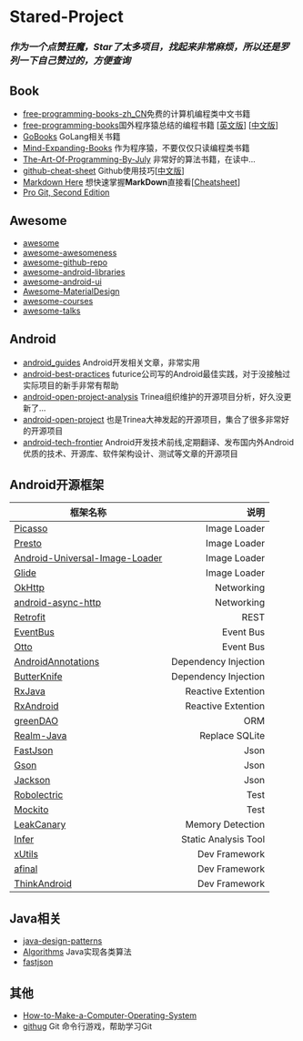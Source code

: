 # Stared-Project
### *作为一个点赞狂魔，Star了太多项目，找起来非常麻烦，所以还是罗列一下自己赞过的，方便查询*

## Book
* [free-programming-books-zh_CN](https://github.com/justjavac/free-programming-books-zh_CN)免费的计算机编程类中文书籍
* [free-programming-books](https://github.com/vhf/free-programming-books)国外程序猿总结的编程书籍 [[英文版](https://github.com/vhf/free-programming-books/blob/master/free-programming-books.md)] [[中文版](https://github.com/vhf/free-programming-books/blob/master/free-programming-books-zh.md)]
* [GoBooks](https://github.com/dariubs/GoBooks) GoLang相关书籍
* [Mind-Expanding-Books](https://github.com/hackerkid/Mind-Expanding-Books) 作为程序猿，不要仅仅只读编程类书籍
* [The-Art-Of-Programming-By-July](https://github.com/julycoding/The-Art-Of-Programming-By-July) 非常好的算法书籍，在读中...
* [github-cheat-sheet](https://github.com/tiimgreen/github-cheat-sheet) Github使用技巧[[中文版](https://github.com/tiimgreen/github-cheat-sheet/blob/master/README.zh-cn.md)]
* [Markdown Here](https://github.com/adam-p/markdown-here) 想快速掌握**MarkDown**直接看[[Cheatsheet](https://github.com/adam-p/markdown-here/wiki/Markdown-Cheatsheet)]
* [Pro Git, Second Edition](https://github.com/progit/progit2) 

## Awesome
* [awesome](https://github.com/sindresorhus/awesome)
* [awesome-awesomeness](https://github.com/bayandin/awesome-awesomeness)
* [awesome-github-repo](https://github.com/flyhigher139/awesome-github-repo)
* [awesome-android-libraries](https://github.com/wasabeef/awesome-android-libraries)
* [awesome-android-ui](https://github.com/wasabeef/awesome-android-ui)
* [Awesome-MaterialDesign](https://github.com/lightSky/Awesome-MaterialDesign)
* [awesome-courses](https://github.com/prakhar1989/awesome-courses)
* [awesome-talks](https://github.com/JanVanRyswyck/awesome-talks)

## Android
* [android_guides](https://github.com/codepath/android_guides) Android开发相关文章，非常实用
* [android-best-practices](https://github.com/futurice/android-best-practices) futurice公司写的Android最佳实践，对于没接触过实际项目的新手非常有帮助
* [android-open-project-analysis](https://github.com/android-cn/android-open-project-analysis) Trinea组织维护的开源项目分析，好久没更新了...
* [android-open-project](https://github.com/Trinea/android-open-project) 也是Trinea大神发起的开源项目，集合了很多非常好的开源项目
* [android-tech-frontier](https://github.com/bboyfeiyu/android-tech-frontier) Android开发技术前线,定期翻译、发布国内外Android优质的技术、开源库、软件架构设计、测试等文章的开源项目

## Android开源框架
框架名称 | 说明
--- | ---:
[Picasso](https://github.com/square/picasso) | Image Loader
[Presto](https://github.com/facebook/presto) | Image Loader
[Android-Universal-Image-Loader](https://github.com/nostra13/Android-Universal-Image-Loader) | Image Loader
[Glide](https://github.com/bumptech/glide) | Image Loader
[OkHttp](https://github.com/square/okhttp) | Networking
[android-async-http](https://github.com/loopj/android-async-http) | Networking
[Retrofit](https://github.com/square/retrofit) | REST
[EventBus](https://github.com/greenrobot/EventBus) | Event Bus
[Otto](https://github.com/square/otto) | Event Bus
[AndroidAnnotations](https://github.com/excilys/androidannotations) | Dependency Injection
[ButterKnife](https://github.com/JakeWharton/butterknife) | Dependency Injection
[RxJava](https://github.com/ReactiveX/RxJava) | Reactive Extention
[RxAndroid](https://github.com/ReactiveX/RxAndroid) | Reactive Extention
[greenDAO](https://github.com/greenrobot/greenDAO) | ORM
[Realm-Java](https://github.com/realm/realm-java) | Replace SQLite
[FastJson](https://github.com/alibaba/fastjson) | Json
[Gson](http://google-gson.googlecode.com/svn/trunk/) | Json
[Jackson](https://github.com/FasterXML/jackson) | Json
[Robolectric ](https://github.com/robolectric/robolectric) | Test
[Mockito ](https://github.com/mockito/mockito) | Test
[LeakCanary](https://github.com/square/leakcanary) | Memory Detection
[Infer](https://github.com/facebook/infer) | Static Analysis Tool
[xUtils](https://github.com/wyouflf/xUtils) | Dev Framework
[afinal](https://github.com/yangfuhai/afinal) | Dev Framework
[ThinkAndroid](https://github.com/white-cat/ThinkAndroid) | Dev Framework

## Java相关
* [java-design-patterns](https://github.com/iluwatar/java-design-patterns)
* [Algorithms](https://github.com/pedrovgs/Algorithms) Java实现各类算法
* [fastjson](https://github.com/alibaba/fastjson)

## 其他
* [How-to-Make-a-Computer-Operating-System](https://github.com/SamyPesse/How-to-Make-a-Computer-Operating-System)
* [githug](https://github.com/Gazler/githug) Git 命令行游戏，帮助学习Git



